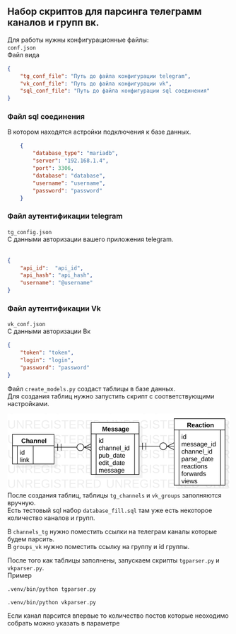 ## Набор скриптов для парсинга телеграмм каналов и групп вк.

Для работы нужны конфигурационные файлы:  
`conf.json`  
Файл вида  

```json
{
    "tg_conf_file": "Путь до файла конфигурации telegram",
    "vk_conf_file": "Путь до файла конфигурации vk",
    "sql_conf_file": "Путь до файла конфигурации sql соединения"
}
```


### Файл sql соединения
В котором находятся астройки подключения к базе данных.  
```json  
    {
        "database_type": "mariadb",
        "server": "192.168.1.4",
        "port": 3306,
        "database": "database",
        "username": "username",
        "password": "password"
    }
```

### Файл аутентификации telegram  
`tg_config.json`  
С данными авторизации вашего приложения telegram.   
```json

{
    "api_id":  "api_id",
    "api_hash": "api_hash", 
    "username": "@username"
}
```

### Файл аутентификации Vk  
`vk_conf.json`  
С данными авторизации Вк  
```json
{
    "token": "token",
    "login": "login",
    "password": "password"
}     
```

Файл `create_models.py`  создаст таблицы в базе данных.  
Для создания таблиц нужно запустить скрипт с соответствующими настройками.  

![alt text](stats/telegram_schema.svg "some text")
После создания таблиц, таблицы `tg_channels` и `vk_groups` заполняются вручную.  
Есть тестовый sql набор `database_fill.sql` там уже есть некоторое количество каналов и групп.  

В `channels_tg` нужно поместить ссылки на телеграм каналы которые будем парсить.  
В `groups_vk` нужно поместить ссылку на группу и id группы.  

После того как таблицы заполнены, запускаем скрипты `tgparser.py` и `vkparser.py`.  
Пример  
```shell
.venv/bin/python tgparser.py
``` 

```shell
.venv/bin/python vkparser.py
```  

Если канал парсится впервые то количество постов которые неоходимо собрать можно указать в параметре  
